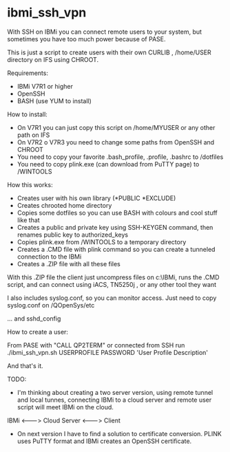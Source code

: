 # ibmi_ssh_vpn

With SSH on IBMi you can connect remote users to your system, but sometimes you have too much power because of PASE.

This is just a script to create users with their own CURLIB , /home/USER directory on IFS using CHROOT.

Requirements:

* IBMi V7R1 or higher
* OpenSSH
* BASH (use YUM to install)

How to install:

* On V7R1 you can just copy this script on /home/MYUSER or any other path on IFS
* On V7R2 o V7R3 you need to change some paths from OpenSSH and CHROOT
* You need to copy your favorite .bash_profile, .profile, .bashrc to /dotfiles
* You need to copy plink.exe (can download from PuTTY page) to /WINTOOLS
 
How this works:

* Creates user with his own library (*PUBLIC *EXCLUDE)
* Creates chrooted home directory
* Copies some dotfiles so you can use BASH with colours and cool stuff like that
* Creates a public and private key using SSH-KEYGEN command, then renames public key to authorized_keys
* Copies plink.exe from /WINTOOLS to a temporary directory
* Creates a .CMD file with plink command so you can create a tunneled connection to the IBMi
* Creates a .ZIP file with all these files

With this .ZIP file the client just uncompress files on c:\IBMi, runs the .CMD script, and can connect using iACS, TN5250j , or any other tool they want

I also includes syslog.conf, so you can monitor access.
Just need to copy syslog.conf on /QOpenSys/etc

... and sshd_config

How to create a user:

From PASE with "CALL QP2TERM" or connected from SSH run ./ibmi_ssh_vpn.sh USERPROFILE PASSWORD 'User Profile Description'

And that's it.

TODO:

* I'm thinking about creating a two server version, using remote tunnel and local tunnes, connecting IBMi to a cloud server and remote user script will meet IBMi on the cloud. 

IBMi <---> Cloud Server <---> Client

* On next version I have to find a solution to certificate conversion. PLINK uses PuTTY format and IBMi creates an OpenSSH certificate.

